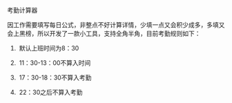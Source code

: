 考勤计算器

因工作需要填写每日公式，非整点不好计算详情，少填一点又会积少成多，多填又会上黑榜，所以开发了一款小工具，支持全角半角，目前考勤规则如下：

1. ​    默认上班时间为8：30

2. ​    11：30-13：00不算入时间

3. ​    17：30-18：30不算入考勤

4. ​    22：30之后不算入考勤
